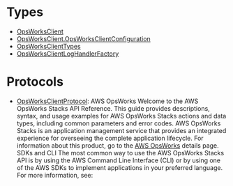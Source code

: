 # Types

  - [OpsWorksClient](/aws-sdk-swift/reference/0.x/AWSOpsWorks/OpsWorksClient)
  - [OpsWorksClient.OpsWorksClientConfiguration](/aws-sdk-swift/reference/0.x/AWSOpsWorks/OpsWorksClient_OpsWorksClientConfiguration)
  - [OpsWorksClientTypes](/aws-sdk-swift/reference/0.x/AWSOpsWorks/OpsWorksClientTypes)
  - [OpsWorksClientLogHandlerFactory](/aws-sdk-swift/reference/0.x/AWSOpsWorks/OpsWorksClientLogHandlerFactory)

# Protocols

  - [OpsWorksClientProtocol](/aws-sdk-swift/reference/0.x/AWSOpsWorks/OpsWorksClientProtocol):
    AWS OpsWorks Welcome to the AWS OpsWorks Stacks API Reference. This guide provides descriptions, syntax, and usage examples for AWS OpsWorks Stacks actions and data types, including common parameters and error codes. AWS OpsWorks Stacks is an application management service that provides an integrated experience for overseeing the complete application lifecycle. For information about this product, go to the [AWS OpsWorks](http://aws.amazon.com/opsworks/) details page. SDKs and CLI The most common way to use the AWS OpsWorks Stacks API is by using the AWS Command Line Interface (CLI) or by using one of the AWS SDKs to implement applications in your preferred language. For more information, see:
